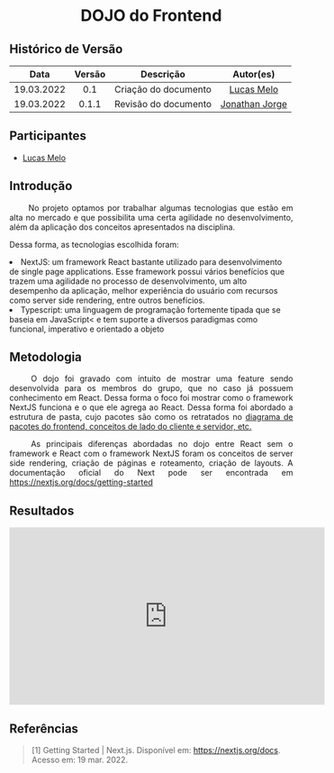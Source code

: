 # <center> DOJO do Frontend

## Histórico de Versão<br>

|    Data    | Versão |      Descrição       |                  Autor(es)                   |
| :--------: | :----: | :------------------: | :------------------------------------------: |
| 19.03.2022 |  0.1   | Criação do documento | [Lucas Melo](https://github.com/luucas-melo) |
| 19.03.2022 | 0.1.1 | Revisão do documento |[Jonathan Jorge](https://github.com/Jonathan-Oliveira)|

## Participantes

- [Lucas Melo](https://github.com/luucas-melo)

## Introdução

<p align="justify">&emsp;&emsp;
   No projeto optamos por trabalhar algumas tecnologias que estão em alta no mercado e que possibilita uma certa agilidade no desenvolvimento, além da aplicação dos conceitos apresentados na disciplina.
</p>
<p>Dessa forma, as tecnologias escolhida foram:</p>
<li>NextJS: um framework React bastante utilizado para desenvolvimento de single page applications. Esse framework possui vários benefícios que trazem uma agilidade no processo de desenvolvimento, um alto desempenho da aplicação, melhor experiência do usuário com recursos como server side rendering, entre outros benefícios.</li>
<li>Typescript: uma linguagem de programação fortemente tipada que se baseia em JavaScript< e tem suporte a diversos paradigmas como funcional, imperativo e orientado a objeto </li>

## Metodologia

<p align="justify">&emsp;&emsp; 
   O dojo foi gravado com intuito de mostrar uma feature sendo desenvolvida para os membros do grupo, que no caso já possuem conhecimento em React. Dessa forma o foco foi mostrar como o framework NextJS funciona e o que ele agrega ao React. Dessa forma foi abordado a estrutura de pasta, cujo pacotes são como os retratados no <a href="../DiagramaDePacotes"> diagrama de pacotes do frontend, conceitos de lado do cliente e servidor, etc.</a>
</p>

<p align="justify">&emsp;&emsp;
  As principais diferenças abordadas no dojo entre React sem o framework e React com o framework NextJS foram os conceitos de server side rendering, criação de páginas e roteamento, criação de layouts. A documentação oficial do Next pode ser encontrada em <a href="https://nextjs.org/docs/getting-started">https://nextjs.org/docs/getting-started</a>
</p>

## Resultados

<p align='center'>
  <iframe width="560" height="315" src="https://www.youtube.com/embed/HrIfmHur300" title="YouTube video player" frameborder="0" allow="accelerometer; autoplay; clipboard-write; encrypted-media; gyroscope; picture-in-picture" allowfullscreen></iframe>
</p>

## Referências

> [1] Getting Started | Next.js. Disponível em: <https://nextjs.org/docs>. Acesso em: 19 mar. 2022.
